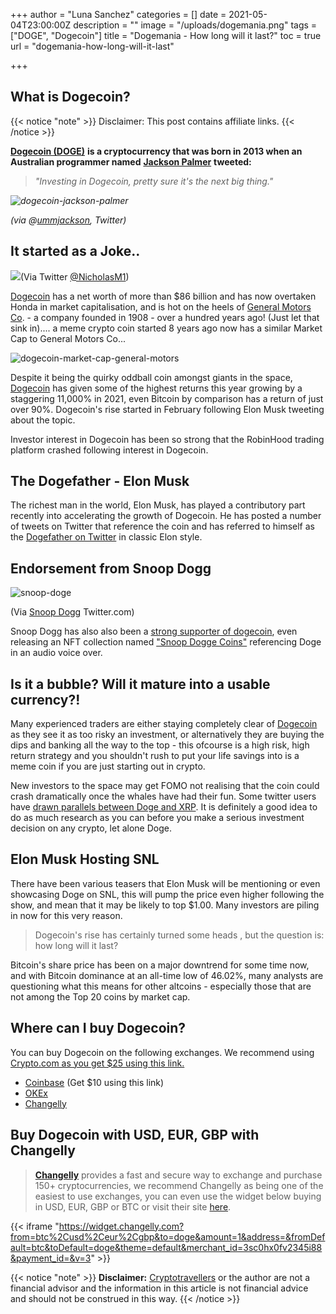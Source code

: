 +++
author = "Luna Sanchez"
categories = []
date = 2021-05-04T23:00:00Z
description = ""
image = "/uploads/dogemania.png"
tags = ["DOGE", "Dogecoin"]
title = "Dogemania - How long will it last?"
toc = true
url = "dogemania-how-long-will-it-last"

+++
## What is Dogecoin?

{{< notice "note" >}} Disclaimer: This post contains affiliate links.  {{< /notice >}}

[**Dogecoin (DOGE)**](/buy-dogecoin) **is a cryptocurrency that was born in 2013 when an Australian programmer named** [**Jackson Palmer**](https://twitter.com/ummjackson?lang=en) **tweeted:**

> _"Investing in Dogecoin, pretty sure it's the next big thing."_

_![dogecoin-jackson-palmer](/uploads/palmer-dogecoin-tweet-next-big-thing.png)_

_(via @_[_ummjackson_](https://twitter.com/ummjackson?lang=en)_, Twitter)_

## It started as a Joke..

![](/uploads/eziom51wqaewkg5.png)(Via Twitter [@NicholasM1](https://twitter.com/NicholasM1/status/1383184295846629382))

[Dogecoin](/buy-dogecoin) has a net worth of more than $86 billion and has now overtaken Honda in market capitalisation, and is hot on the heels of [General Motors Co](https://en.wikipedia.org/wiki/General_Motors). - a company founded in 1908 - over a hundred years ago!  (Just let that sink in).... a meme crypto coin started 8 years ago now has a similar Market Cap to General Motors Co...

![dogecoin-market-cap-general-motors](/uploads/dogecoin-market-cap.png)

Despite it being the quirky oddball coin amongst giants in the space, [Dogecoin](/buy-dogecoin) has given some of the highest returns this year growing by a staggering 11,000% in 2021, even Bitcoin by comparison has a return of just over 90%. Dogecoin's rise started in February following Elon Musk tweeting about the topic.

Investor interest in Dogecoin has been so strong that the RobinHood trading platform crashed following interest in Dogecoin.

## The Dogefather - Elon Musk

The richest man in the world, Elon Musk, has played a contributory part recently into accelerating the growth of Dogecoin. He has posted a number of tweets on Twitter that reference the coin and has referred to himself as the [Dogefather on Twitter](https://twitter.com/elonmusk/status/1387290679794089986) in classic Elon style.

## Endorsement from Snoop Dogg

![snoop-doge](/uploads/etkw62ivcaemi7e.jpg)

(Via [Snoop Dogg](https://twitter.com/SnoopDogg/status/1358141965930426368) Twitter.com)

Snoop Dogg has also also been a [strong supporter of dogecoin](https://twitter.com/SnoopDogg/status/1358141965930426368), even releasing an NFT collection named ["Snoop Dogge Coins"](https://crypto.com/nft/drops-event/80b2e021d4cbfbc43789db5377ecf1ed?asset=b83421fd5a0b33d99987c85abdc7e29f&edition=60dc354e71d71a84d2bbb1e6311baafc) referencing Doge in an audio voice over.

## Is it a bubble? Will it mature into a usable currency?!

Many experienced traders are either staying completely clear of [Dogecoin]() as they see it as too risky an investment, or alternatively they are buying the dips and banking all the way to the top - this ofcourse is a high risk, high return strategy and you shouldn't rush to put your life savings into is a meme coin if you are just starting out in crypto.

New investors to the space may get FOMO not realising that the coin could crash dramatically once the whales have had their fun.  Some twitter users have [drawn parallels between Doge and XRP](https://twitter.com/lowstrife/status/1389794278096965632?s=20).  It is definitely a good idea to do as much research as you can before you make a serious investment decision on any crypto, let alone Doge.

## Elon Musk Hosting SNL

There have been various teasers that Elon Musk will be mentioning or even showcasing Doge on SNL, this will pump the price even higher following the show, and mean that it may be likely to top $1.00. Many investors are piling in now for this very reason.

> Dogecoin's rise has certainly turned some heads , but the question is: how long will it last?

Bitcoin's share price has been on a major downtrend for some time now, and with Bitcoin dominance at an all-time low of 46.02%, many analysts are questioning what this means for other altcoins - especially those that are not among the Top 20 coins by market cap.

## Where can I buy Dogecoin?

You can buy Dogecoin on the following exchanges.  We recommend using [Crypto.com as you get $25 using this link.](/link/sign-up-crypto-dot-com)

* [Coinbase](/link/coinbase) (Get $10 using this link)
* [OKEx](/link/okex)
* [Changelly](/link/changelly)

## Buy Dogecoin with USD, EUR, GBP with Changelly

> [**Changelly**](/link/changelly) provides a fast and secure way to exchange and purchase 150+ cryptocurrencies, we recommend Changelly as being one of the easiest to use exchanges, you can even use the widget below buying in USD, EUR, GBP or BTC or visit their site [here](/link/changelly).

{{< iframe "https://widget.changelly.com?from=btc%2Cusd%2Ceur%2Cgbp&to=doge&amount=1&address=&fromDefault=btc&toDefault=doge&theme=default&merchant_id=3sc0hx0fv2345i88&payment_id=&v=3" >}}

{{< notice "note" >}} **Disclaimer:** [Cryptotravellers](https://cryptotravellers.com) or the author are not a financial advisor and the information in this article is not financial advice and should not be construed in this way. {{< /notice >}}